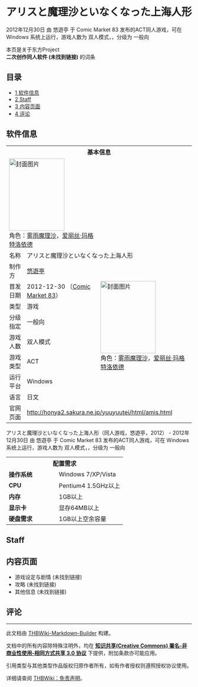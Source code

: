 # アリスと魔理沙といなくなった上海人形

<!-- source html: G:\repos\THBWiki-Markdown-Builder\THBWikiMarkdown\Temp\main\0\03\ns0%3A%E3%82%A2%E3%83%AA%E3%82%B9%E3%81%A8%E9%AD%94%E7%90%86%E6%B2%99%E3%81%A8%E3%81%84%E3%81%AA%E3%81%8F%E3%81%AA%E3%81%A3%E3%81%9F%E4%B8%8A%E6%B5%B7%E4%BA%BA%E5%BD%A2.html -->

2012年12月30日 由 悠遊亭 于 Comic Market 83 发布的ACT同人游戏，可在 Windows 系统上运行，游戏人数为 双人模式，，分级为 一般向

本页是关于东方Project  
 **二次创作同人软件 (未找到链接)** 的词条

## 目录

- [1 软件信息](#软件信息)
- [2 Staff](#Staff)
- [3 内容页面](#内容页面)
- [4 评论](#评论)





## 软件信息

<table><tbody><tr><th colspan="3">基本信息</th></tr><tr><td class="cover-artwork-mobile" colspan="2"><a href="./文件-アリスと魔理沙といなくなった上海人形封面.png.md" class="image" title="封面图片"><img alt="封面图片" src="https://upload.thwiki.cc/thumb/c/c1/%E3%82%A2%E3%83%AA%E3%82%B9%E3%81%A8%E9%AD%94%E7%90%86%E6%B2%99%E3%81%A8%E3%81%84%E3%81%AA%E3%81%8F%E3%81%AA%E3%81%A3%E3%81%9F%E4%B8%8A%E6%B5%B7%E4%BA%BA%E5%BD%A2%E5%B0%81%E9%9D%A2.png/150px-%E3%82%A2%E3%83%AA%E3%82%B9%E3%81%A8%E9%AD%94%E7%90%86%E6%B2%99%E3%81%A8%E3%81%84%E3%81%AA%E3%81%8F%E3%81%AA%E3%81%A3%E3%81%9F%E4%B8%8A%E6%B5%B7%E4%BA%BA%E5%BD%A2%E5%B0%81%E9%9D%A2.png" decoding="async" loading="lazy" width="150" height="196" srcset="https://upload.thwiki.cc/thumb/c/c1/%E3%82%A2%E3%83%AA%E3%82%B9%E3%81%A8%E9%AD%94%E7%90%86%E6%B2%99%E3%81%A8%E3%81%84%E3%81%AA%E3%81%8F%E3%81%AA%E3%81%A3%E3%81%9F%E4%B8%8A%E6%B5%B7%E4%BA%BA%E5%BD%A2%E5%B0%81%E9%9D%A2.png/225px-%E3%82%A2%E3%83%AA%E3%82%B9%E3%81%A8%E9%AD%94%E7%90%86%E6%B2%99%E3%81%A8%E3%81%84%E3%81%AA%E3%81%8F%E3%81%AA%E3%81%A3%E3%81%9F%E4%B8%8A%E6%B5%B7%E4%BA%BA%E5%BD%A2%E5%B0%81%E9%9D%A2.png 1.5x, https://upload.thwiki.cc/thumb/c/c1/%E3%82%A2%E3%83%AA%E3%82%B9%E3%81%A8%E9%AD%94%E7%90%86%E6%B2%99%E3%81%A8%E3%81%84%E3%81%AA%E3%81%8F%E3%81%AA%E3%81%A3%E3%81%9F%E4%B8%8A%E6%B5%B7%E4%BA%BA%E5%BD%A2%E5%B0%81%E9%9D%A2.png/299px-%E3%82%A2%E3%83%AA%E3%82%B9%E3%81%A8%E9%AD%94%E7%90%86%E6%B2%99%E3%81%A8%E3%81%84%E3%81%AA%E3%81%8F%E3%81%AA%E3%81%A3%E3%81%9F%E4%B8%8A%E6%B5%B7%E4%BA%BA%E5%BD%A2%E5%B0%81%E9%9D%A2.png 2x" data-file-width="334" data-file-height="437"></a><div class="cover-char">角色：<a href="./雾雨魔理沙.md" title="雾雨魔理沙">雾雨魔理沙</a>，<a href="./爱丽丝·玛格特洛依德.md" title="爱丽丝·玛格特洛依德">爱丽丝·玛格特洛依德</a></div></td>
</tr><tr><td class="label">名称</td><td colspan="2"> アリスと魔理沙といなくなった上海人形 </td></tr><tr><td class="label">制作方</td><td><a href="./悠遊亭.md" title="悠遊亭">悠遊亭</a></td><td class="cover-artwork" rowspan="7" style="min-width:196px;"><a href="./文件-アリスと魔理沙といなくなった上海人形封面.png.md" class="image" title="封面图片"><img alt="封面图片" src="https://upload.thwiki.cc/thumb/c/c1/%E3%82%A2%E3%83%AA%E3%82%B9%E3%81%A8%E9%AD%94%E7%90%86%E6%B2%99%E3%81%A8%E3%81%84%E3%81%AA%E3%81%8F%E3%81%AA%E3%81%A3%E3%81%9F%E4%B8%8A%E6%B5%B7%E4%BA%BA%E5%BD%A2%E5%B0%81%E9%9D%A2.png/150px-%E3%82%A2%E3%83%AA%E3%82%B9%E3%81%A8%E9%AD%94%E7%90%86%E6%B2%99%E3%81%A8%E3%81%84%E3%81%AA%E3%81%8F%E3%81%AA%E3%81%A3%E3%81%9F%E4%B8%8A%E6%B5%B7%E4%BA%BA%E5%BD%A2%E5%B0%81%E9%9D%A2.png" decoding="async" loading="lazy" width="150" height="196" srcset="https://upload.thwiki.cc/thumb/c/c1/%E3%82%A2%E3%83%AA%E3%82%B9%E3%81%A8%E9%AD%94%E7%90%86%E6%B2%99%E3%81%A8%E3%81%84%E3%81%AA%E3%81%8F%E3%81%AA%E3%81%A3%E3%81%9F%E4%B8%8A%E6%B5%B7%E4%BA%BA%E5%BD%A2%E5%B0%81%E9%9D%A2.png/225px-%E3%82%A2%E3%83%AA%E3%82%B9%E3%81%A8%E9%AD%94%E7%90%86%E6%B2%99%E3%81%A8%E3%81%84%E3%81%AA%E3%81%8F%E3%81%AA%E3%81%A3%E3%81%9F%E4%B8%8A%E6%B5%B7%E4%BA%BA%E5%BD%A2%E5%B0%81%E9%9D%A2.png 1.5x, https://upload.thwiki.cc/thumb/c/c1/%E3%82%A2%E3%83%AA%E3%82%B9%E3%81%A8%E9%AD%94%E7%90%86%E6%B2%99%E3%81%A8%E3%81%84%E3%81%AA%E3%81%8F%E3%81%AA%E3%81%A3%E3%81%9F%E4%B8%8A%E6%B5%B7%E4%BA%BA%E5%BD%A2%E5%B0%81%E9%9D%A2.png/299px-%E3%82%A2%E3%83%AA%E3%82%B9%E3%81%A8%E9%AD%94%E7%90%86%E6%B2%99%E3%81%A8%E3%81%84%E3%81%AA%E3%81%8F%E3%81%AA%E3%81%A3%E3%81%9F%E4%B8%8A%E6%B5%B7%E4%BA%BA%E5%BD%A2%E5%B0%81%E9%9D%A2.png 2x" data-file-width="334" data-file-height="437"></a><div class="cover-char">角色：<a href="./雾雨魔理沙.md" title="雾雨魔理沙">雾雨魔理沙</a>，<a href="./爱丽丝·玛格特洛依德.md" title="爱丽丝·玛格特洛依德">爱丽丝·玛格特洛依德</a></div></td>
</tr><tr><td class="label">首发日期</td><td>2012-12-30&#160;（<a href="/展会作品列表?e=Comic+Market%2383">Comic Market 83</a>）</td></tr><tr><td class="label">类型</td><td>游戏</td></tr><tr><td class="label">分级指定</td><td>一般向</td></tr><tr><td class="label">游戏人数</td><td>双人模式</td></tr><tr><td class="label">游戏类型</td><td>ACT</td></tr><tr><td class="label">运行平台</td><td>Windows</td></tr><tr><td class="label">语言</td><td>日文</td></tr>
<tr><td class="label">官网页面</td><td colspan="2"><a rel="nofollow" class="external free" href="http://honya2.sakura.ne.jp/yuuyuutei/html/amis.html">http://honya2.sakura.ne.jp/yuuyuutei/html/amis.html</a></td></tr></tbody></table>

アリスと魔理沙といなくなった上海人形（同人游戏，悠遊亭，2012） - 2012年12月30日 由 悠遊亭 于 Comic Market 83 发布的ACT同人游戏，可在 Windows 系统上运行，游戏人数为 双人模式，，分级为 一般向
  
  

  


<table>
<tbody><tr><th colspan="2">配置需求</th></tr>
<tr><td style="width:120px;padding-left:7px;"><b>操作系统</b></td><td>Windows 7/XP/Vista</td></tr><tr><td style="width:120px;padding-left:7px;"><b>CPU</b></td><td>Pentium4 1.5GHz以上</td></tr><tr><td style="width:120px;padding-left:7px;"><b>内存</b></td><td>1GB以上</td></tr><tr><td style="width:120px;padding-left:7px;"><b>显示卡</b></td><td>显存64MB以上</td></tr><tr><td style="width:120px;padding-left:7px;"><b>硬盘需求</b></td><td>1GB以上空余容量</td></tr>
</tbody></table>



## Staff

## 内容页面
- 游戏设定与剧情 (未找到链接)
- 攻略 (未找到链接)
- 其他信息 (未找到链接)


## 评论




---

此文档由 [THBWiki-Markdown-Builder](https://github.com/Delsin-Yu/THBWiki-Markdown-Builder) 构建。

文档中的所有内容除特殊注明外，均在 [**知识共享(Creative Commons) 署名-非商业性使用-相同方式共享 3.0 协议**](https://creativecommons.org/licenses/by-sa/3.0/deed.zh-hans) 下提供，附加条款亦可能应用。

引用类型与其他类型作品版权归原作者所有，如有作者授权则遵照授权协议使用。

详细请查阅 [THBWiki：免责声明](https://thbwiki.cc/THBWiki:%E5%85%8D%E8%B4%A3%E5%A3%B0%E6%98%8E)。

